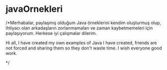 # javaOrnekleri

/*Merhabalar, paylaşmış olduğum Java örneklerini kendim oluşturmuş olup, ihtiyacı olan arkadaşların zorlanmamaları
ve zaman kaybetmemeleri için paylaşıyorum. Herkese iyi çalışmalar dilerim.

Hi all, I have created my own examples of Java I have created, friends are not forced
and sharing them so they don't waste time. I wish everyone good work.

*/
